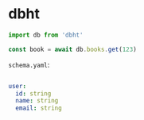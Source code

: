 # dbht

```typescript
import db from 'dbht'

const book = await db.books.get(123)
```

`schema.yaml`:
```yaml

user:
  id: string
  name: string
  email: string
  

  

```
